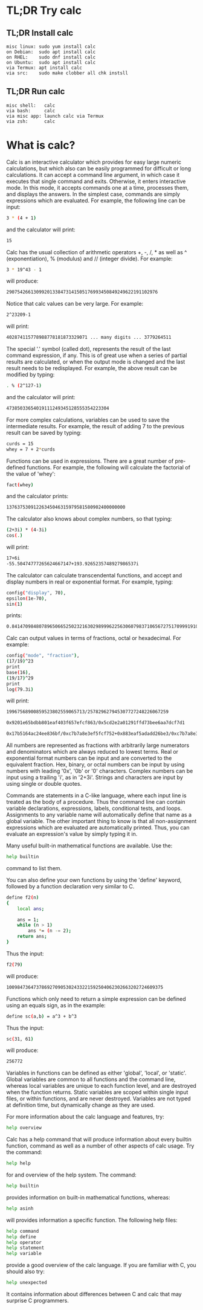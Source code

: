 # TL;DR Try calc

## TL;DR Install calc

```
misc linux: sudo yum install calc
on Debian:  sudo apt install calc
on RHEL:    sudo dnf install calc
on Ubuntu:  sudo apt install calc
via Termux: apt install calc
via src:    sudo make clobber all chk instsll
```

## TL;DR Run calc

```
misc shell:   calc
via bash:     calc
via misc app: launch calc via Termux
via zsh:      calc
```

# What is calc?

Calc is an interactive calculator which provides for easy large
numeric calculations, but which also can be easily programmed
for difficult or long calculations.	 It can accept a command line
argument, in which case it executes that single command and exits.
Otherwise, it enters interactive mode.  In this mode, it accepts
commands one at a time, processes them, and displays the answers.
In the simplest case, commands are simply expressions which are
evaluated.  For example, the following line can be input:

```sh
3 * (4 + 1)
```

and the calculator will print:

```sh
15
```

Calc has the usual collection of arithmetic operators +, -, /, * as
well as ^ (exponentiation), % (modulus) and // (integer divide).
For example:

```sh
3 * 19^43 - 1
```

will produce:

```sh
29075426613099201338473141505176993450849249622191102976
```

Notice that calc values can be very large.  For example:

```sh
2^23209-1
```

will print:

```sh
402874115778988778181873329071 ... many digits ... 3779264511
```

The special '.' symbol (called dot), represents the result of the
last command expression, if any.  This is of great use when a series
of partial results are calculated, or when the output mode is changed
and the last result needs to be redisplayed.  For example, the above
result can be modified by typing:

```sh
. % (2^127-1)
```

and the calculator will print:

```sh
47385033654019111249345128555354223304
```

For more complex calculations, variables can be used to save the
intermediate results.  For example, the result of adding 7 to the
previous result can be saved by typing:

```sh
curds = 15
whey = 7 + 2*curds
```

Functions can be used in expressions.  There are a great number of
pre-defined functions.  For example, the following will calculate
the factorial of the value of 'whey':

```sh
fact(whey)
```

and the calculator prints:

```sh
13763753091226345046315979581580902400000000
```

The calculator also knows about complex numbers, so that typing:

```sh
(2+3i) * (4-3i)
cos(.)
```

will print:

```sh
17+6i
-55.50474777265624667147+193.9265235748927986537i
```

The calculator can calculate transcendental functions, and accept and
display numbers in real or exponential format. For example, typing:

```sh
config("display", 70),
epsilon(1e-70),
sin(1)
```

prints:

```sh
0.8414709848078965066525023216302989996225630607983710656727517099919104
```

Calc can output values in terms of fractions, octal or hexadecimal.
For example:

```sh
config("mode", "fraction"),
(17/19)^23
print
base(16),
(19/17)^29
print
log(79.3i)
```

 will print:

```sh
19967568900859523802559065713/257829627945307727248226067259

0x9201e65bdbb801eaf403f657efcf863/0x5cd2e2a01291ffd73bee6aa7dcf7d1

0x17b5164ac24ee836bf/0xc7b7a8e3ef5fcf752+0x883eaf5adadd26be3/0xc7b7a8e3ef5fcf752i
```

All numbers are represented as fractions with arbitrarily large
numerators and denominators which are always reduced to lowest terms.
Real or exponential format numbers can be input and are converted
to the equivalent fraction.  Hex, binary, or octal numbers can be
input by using numbers with leading '0x', '0b' or '0' characters.
Complex numbers can be input using a trailing 'i', as in '2+3i'.
Strings and characters are input by using single or double quotes.

Commands are statements in a C-like language, where each input
line is treated as the body of a procedure.  Thus the command
line can contain variable declarations, expressions, labels,
conditional tests, and loops.  Assignments to any variable name
will automatically define that name as a global variable.  The
other important thing to know is that all non-assignment expressions
which are evaluated are automatically printed.  Thus, you can evaluate
an expression's value by simply typing it in.

Many useful built-in mathematical functions are available.  Use the:

```sh
help builtin
```

command to list them.

You can also define your own functions by using the 'define' keyword,
followed by a function declaration very similar to C.

```sh
define f2(n)
{
	local ans;

	ans = 1;
	while (n > 1)
		ans *= (n -= 2);
	return ans;
}
```

Thus the input:

```sh
f2(79)
```

will produce:

```sh
1009847364737869270905302433221592504062302663202724609375
```

Functions which only need to return a simple expression can be defined
using an equals sign, as in the example:

```sh
define sc(a,b) = a^3 + b^3
```

Thus the input:

```sh
sc(31, 61)
```

will produce:

```sh
256772
```

Variables in functions can be defined as either 'global', 'local',
or 'static'.  Global variables are common to all functions and the
command line, whereas local variables are unique to each function
level, and are destroyed when the function returns.  Static variables
are scoped within single input files, or within functions, and are
never destroyed.  Variables are not typed at definition time, but
dynamically change as they are used.

For more information about the calc language and features, try:

```sh
help overview
```

Calc has a help command that will produce information about
every builtin function, command as well as a number of other
aspects of calc usage.  Try the command:

```sh
help help
```

for and overview of the help system.  The command:

```sh
help builtin
```

provides information on built-in mathematical functions, whereas:

```sh
help asinh
```

will provides information a specific function.  The following
help files:

```sh
help command
help define
help operator
help statement
help variable
```

provide a good overview of the calc language.  If you are familiar
with C, you should also try:

```sh
help unexpected
```

It contains information about differences between C and calc
that may surprise C programmers.
